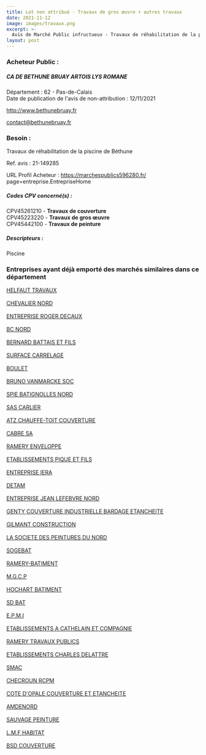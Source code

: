 ```yaml
---
title: Lot non attribué - Travaux de gros œuvre + autres travaux
date: 2021-11-12
image: images/travaux.png
excerpt: >-
  Avis de Marché Public infructueux - Travaux de réhabilitation de la piscine de Béthune
layout: post
---
```


### Acheteur Public :
##### CA DE BETHUNE BRUAY ARTOIS LYS ROMANE
Département : 62 - Pas-de-Calais<br/>
Date de publication de l'avis de non-attribution : 12/11/2021


http://www.bethunebruay.fr

contact@bethunebruay.fr


### Besoin :

Travaux de réhabilitation de la piscine de Béthune

Ref. avis : 21-149285

URL Profil Acheteur : https://marchespublics596280.fr/ page=entreprise.EntrepriseHome

##### Codes CPV concerné(s) :
CPV45261210 - **Travaux de couverture** <br/>
CPV45223220 - **Travaux de gros œuvre** <br/>
CPV45442100 - **Travaux de peinture** <br/>

##### Descripteurs :
Piscine <br/>

### Entreprises ayant déjà emporté des marchés similaires dans ce département
<a href="/entreprise-546/siren-318290988">HELFAUT TRAVAUX</a><br/><br/>
<a href="/entreprise-546/siren-319982989">CHEVALIER NORD</a><br/><br/>
<a href="/entreprise-546/siren-320672967">ENTREPRISE ROGER DECAUX</a><br/><br/>
<a href="/entreprise-546/siren-321748303">BC NORD</a><br/><br/>
<a href="/entreprise-547/siren-326831666">BERNARD BATTAIS ET FILS</a><br/><br/>
<a href="/entreprise-547/siren-327732137">SURFACE CARRELAGE</a><br/><br/>
<a href="/entreprise-547/siren-328359096">BOULET</a><br/><br/>
<a href="/entreprise-547/siren-328920129">BRUNO VANMARCKE SOC</a><br/><br/>
<a href="/entreprise-550/siren-349026955">SPIE BATIGNOLLES NORD</a><br/><br/>
<a href="/entreprise-551/siren-352814784">SAS CARLIER</a><br/><br/>
<a href="/entreprise-551/siren-354022923">ATZ CHAUFFE-TOIT COUVERTURE</a><br/><br/>
<a href="/entreprise-551/siren-356200238">CABRE SA</a><br/><br/>
<a href="/entreprise-551/siren-369200019">RAMERY ENVELOPPE</a><br/><br/>
<a href="/entreprise-552/siren-381509967">ETABLISSEMENTS PIQUE ET FILS</a><br/><br/>
<a href="/entreprise-555/siren-399386127">ENTREPRISE IERA</a><br/><br/>
<a href="/entreprise-555/siren-399842723">DETAM</a><br/><br/>
<a href="/entreprise-556/siren-404164014">ENTREPRISE JEAN LEFEBVRE NORD</a><br/><br/>
<a href="/entreprise-557/siren-414206151">GENTY COUVERTURE INDUSTRIELLE BARDAGE ETANCHEITE</a><br/><br/>
<a href="/entreprise-557/siren-414254383">GILMANT CONSTRUCTION</a><br/><br/>
<a href="/entreprise-559/siren-429364193">LA SOCIETE DES PEINTURES DU NORD</a><br/><br/>
<a href="/entreprise-560/siren-437512858">SOGEBAT</a><br/><br/>
<a href="/entreprise-562/siren-445950074">RAMERY-BATIMENT</a><br/><br/>
<a href="/entreprise-563/siren-450247911">M.G.C.P</a><br/><br/>
<a href="/entreprise-563/siren-453082612">HOCHART BATIMENT</a><br/><br/>
<a href="/entreprise-565/siren-489491910">SD BAT</a><br/><br/>
<a href="/entreprise-567/siren-497835066">E.P.M.I</a><br/><br/>
<a href="/entreprise-572/siren-551920135">ETABLISSEMENTS A CATHELAIN ET COMPAGNIE</a><br/><br/>
<a href="/entreprise-573/siren-617120118">RAMERY TRAVAUX PUBLICS</a><br/><br/>
<a href="/entreprise-573/siren-617321146">ETABLISSEMENTS CHARLES DELATTRE</a><br/><br/>
<a href="/entreprise-573/siren-682040837">SMAC</a><br/><br/>
<a href="/entreprise-574/siren-753502301">CHECROUN RCPM</a><br/><br/>
<a href="/entreprise-575/siren-789236833">COTE D'OPALE COUVERTURE ET ETANCHEITE</a><br/><br/>
<a href="/entreprise-576/siren-799474259">AMDENORD</a><br/><br/>
<a href="/entreprise-577/siren-808604862">SAUVAGE PEINTURE</a><br/><br/>
<a href="/entreprise-579/siren-820726867">L.M.F HABITAT</a><br/><br/>
<a href="/entreprise-580/siren-833508153">BSD COUVERTURE</a><br/><br/>
